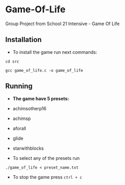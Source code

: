 # Game-Of-Life
Group Project from School 21 Intensive - Game Of Life

## Installation
 - To install the game run next commands:
```
cd src
```
```
gcc game_of_life.c -o game_of_life
```

## Running
 - **The game have 5 presets:**
 - achimsotherp16
 - achimsp
 - aforall
 - glide
 - starwithblocks
 
 - To select any of the presets run
```
./game_of_life < preset_name.txt
```

- To stop the game press ```ctrl + c```
